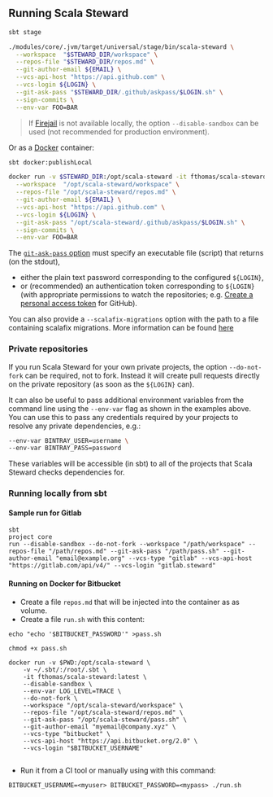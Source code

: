## Running Scala Steward

```bash
sbt stage

./modules/core/.jvm/target/universal/stage/bin/scala-steward \
  --workspace  "$STEWARD_DIR/workspace" \
  --repos-file "$STEWARD_DIR/repos.md" \
  --git-author-email ${EMAIL} \
  --vcs-api-host "https://api.github.com" \
  --vcs-login ${LOGIN} \
  --git-ask-pass "$STEWARD_DIR/.github/askpass/$LOGIN.sh" \
  --sign-commits \
  --env-var FOO=BAR
```

> If [Firejail](https://firejail.wordpress.com/) is not available locally, the option `--disable-sandbox` can be used (not recommended for production environment).

Or as a [Docker](https://www.docker.com/) container:

```bash
sbt docker:publishLocal

docker run -v $STEWARD_DIR:/opt/scala-steward -it fthomas/scala-steward:latest \
  --workspace  "/opt/scala-steward/workspace" \
  --repos-file "/opt/scala-steward/repos.md" \
  --git-author-email ${EMAIL} \
  --vcs-api-host "https://api.github.com" \
  --vcs-login ${LOGIN} \
  --git-ask-pass "/opt/scala-steward/.github/askpass/$LOGIN.sh" \
  --sign-commits \
  --env-var FOO=BAR
```

The [`git-ask-pass` option](https://git-scm.com/docs/gitcredentials) must specify an executable file (script) that returns (on the stdout),

- either the plain text password corresponding to the configured `${LOGIN}`,
- or (recommended) an authentication token corresponding to `${LOGIN}` (with appropriate permissions to watch the repositories; e.g. [Create a personal access token](https://help.github.com/en/articles/creating-a-personal-access-token-for-the-command-line) for GitHub).

You can also provide a `--scalafix-migrations` option with the path to a file containing scalafix migrations.
More information can be found [here][migrations]
### Private repositories

If you run Scala Steward for your own private projects, the option `--do-not-fork` can be required, not to fork.
Instead it will create pull requests directly on the private repository (as soon as the `${LOGIN}` can).

It can also be useful to pass additional environment variables from the command line using the `--env-var` flag as shown in the examples above. You can use this to pass any credentials required by your projects to resolve any private dependencies, e.g.:

```bash
--env-var BINTRAY_USER=username \
--env-var BINTRAY_PASS=password
```

These variables will be accessible (in sbt) to all of the projects that Scala Steward checks dependencies for.


### Running locally from sbt

#### Sample run for Gitlab

```
sbt
project core
run --disable-sandbox --do-not-fork --workspace "/path/workspace" --repos-file "/path/repos.md" --git-ask-pass "/path/pass.sh" --git-author-email "email@example.org" --vcs-type "gitlab" --vcs-api-host "https://gitlab.com/api/v4/" --vcs-login "gitlab.steward"
```


#### Running on Docker for Bitbucket

* Create a file `repos.md` that will be injected into the container as as volume.
* Create a file `run.sh` with this content:

```
echo "echo '$BITBUCKET_PASSWORD'" >pass.sh

chmod +x pass.sh

docker run -v $PWD:/opt/scala-steward \
    -v ~/.sbt/:/root/.sbt \
    -it fthomas/scala-steward:latest \
    --disable-sandbox \
    --env-var LOG_LEVEL=TRACE \
    --do-not-fork \
    --workspace "/opt/scala-steward/workspace" \
    --repos-file "/opt/scala-steward/repos.md" \
    --git-ask-pass "/opt/scala-steward/pass.sh" \
    --git-author-email "myemail@company.xyz" \
    --vcs-type "bitbucket" \
    --vcs-api-host "https://api.bitbucket.org/2.0" \
    --vcs-login "$BITBUCKET_USERNAME"
    
```

* Run it from a CI tool or manually using with this command:

`BITBUCKET_USERNAME=<myuser> BITBUCKET_PASSWORD=<mypass> ./run.sh`

[migrations]: https://github.com/fthomas/scala-steward/blob/master/docs/scalafix-migrations.md
